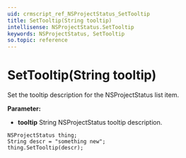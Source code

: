 ```yaml
---
uid: crmscript_ref_NSProjectStatus_SetTooltip
title: SetTooltip(String tooltip)
intellisense: NSProjectStatus.SetTooltip
keywords: NSProjectStatus, SetTooltip
so.topic: reference
---
```


# SetTooltip(String tooltip)

Set the tooltip description for the NSProjectStatus list item.

**Parameter:** 
 - **tooltip** String NSProjectStatus tooltip description.

```crmscript
NSProjectStatus thing;
String descr = "something new";
thing.SetTooltip(descr);
```

